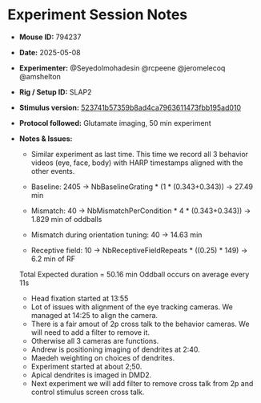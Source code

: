# Experiment Session Notes

- **Mouse ID:** 794237
- **Date:** 2025-05-08
- **Experimenter:** @Seyedolmohadesin @rcpeene @jeromelecoq @amshelton
- **Rig / Setup ID:** SLAP2
- **Stimulus version:** [523741b57359b8ad4ca7963611473fbb195ad010]( https://github.com/AllenNeuralDynamics/openscope-community-predictive-processing/blob/523741b57359b8ad4ca7963611473fbb195ad010/code/stimulus-control/src/Standard_oddball_slap2.bonsai)
- **Protocol followed:** Glutamate imaging, 50 min experiment
- **Notes & Issues:**
    - Similar experiment as last time. This time we record all 3 behavior videos (eye, face, body) with HARP timestamps aligned with the other events.
    
    - Baseline: 2405 -> NbBaselineGrating * (1 * (0.343+0.343)) -> 27.49 min
    - Mismatch: 40 -> NbMismatchPerCondition * 4 * (0.343+0.343)) -> 1.829 min of oddballs
    - Mismatch during orientation tuning: 40 -> 14.63 min
    - Receptive field: 10 -> NbReceptiveFieldRepeats * ((0.25) * 149) -> 6.2 min of RF
    
    Total Expected duration = 50.16 min 
    Oddball occurs on average every  11s

    - Head fixation started at 13:55
    - Lot of issues with alignment of the eye tracking cameras. We managed at 14:25 to align the camera.
    - There is a fair amout of 2p cross talk to the behavior cameras. We will need to add a filter to remove it.
    - Otherwise all 3 cameras are functions.
    - Andrew is positioning imaging of dendrites at 2:40. 
    - Maedeh weighting on choices of dendrites.
    - Experiment started at about 2;50. 
    - Apical dendrites is imaged in DMD2.
    - Next experiment we will add filter to remove cross talk from 2p and control stimulus screen cross talk. 


  
